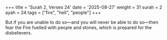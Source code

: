 +++
title = 'Surah 2, Verses 24'
date = '2025-08-27'
weight = 31
surah = 2
ayah = 24
tags = ["fire", "hell", "people"]
+++

But if you are unable to do so—and you will never be able to do so—then fear the Fire fuelled with people and stones, which is prepared for the disbelievers.
